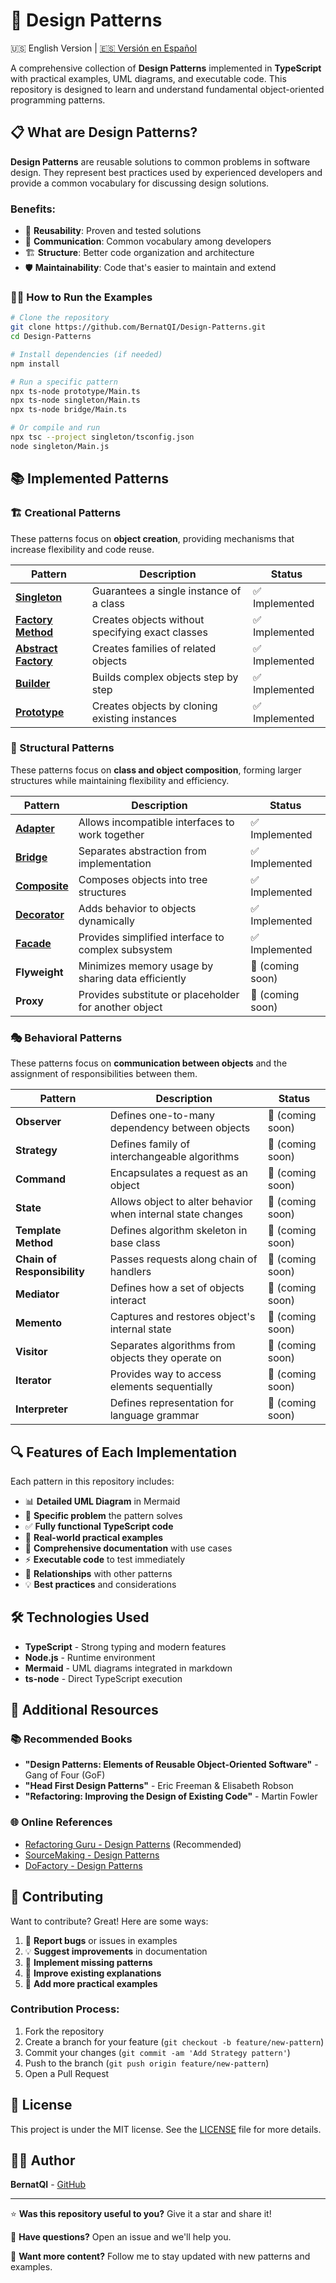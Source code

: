 # 🎯 Design Patterns

🇺🇸 English Version | [🇪🇸 Versión en Español](./README.es.md)

A comprehensive collection of **Design Patterns** implemented in **TypeScript** with practical examples, UML diagrams, and executable code. This repository is designed to learn and understand fundamental object-oriented programming patterns.

## 📋 What are Design Patterns?

**Design Patterns** are reusable solutions to common problems in software design. They represent best practices used by experienced developers and provide a common vocabulary for discussing design solutions.

### Benefits:
- 🔄 **Reusability**: Proven and tested solutions
- 📖 **Communication**: Common vocabulary among developers  
- 🏗️ **Structure**: Better code organization and architecture
- 🛡️ **Maintainability**: Code that's easier to maintain and extend

### 🏃‍♂️ How to Run the Examples

```bash
# Clone the repository
git clone https://github.com/BernatQI/Design-Patterns.git
cd Design-Patterns

# Install dependencies (if needed)
npm install

# Run a specific pattern
npx ts-node prototype/Main.ts
npx ts-node singleton/Main.ts
npx ts-node bridge/Main.ts

# Or compile and run
npx tsc --project singleton/tsconfig.json
node singleton/Main.js
```

## 📚 Implemented Patterns

### 🏗️ Creational Patterns
These patterns focus on **object creation**, providing mechanisms that increase flexibility and code reuse.

| Pattern | Description | Status |
|---------|-------------|---------|
| [**Singleton**](./singleton/) | Guarantees a single instance of a class | ✅ Implemented |
| [**Factory Method**](./factory/) | Creates objects without specifying exact classes | ✅ Implemented |
| [**Abstract Factory**](./abstract-factory/) | Creates families of related objects | ✅ Implemented |
| [**Builder**](./builder/) | Builds complex objects step by step | ✅ Implemented |
| [**Prototype**](./prototype/) | Creates objects by cloning existing instances | ✅ Implemented |

### 🔗 Structural Patterns
These patterns focus on **class and object composition**, forming larger structures while maintaining flexibility and efficiency.

| Pattern | Description | Status |
|---------|-------------|---------|
| [**Adapter**](./adapter/) | Allows incompatible interfaces to work together | ✅ Implemented |
| [**Bridge**](./bridge/) | Separates abstraction from implementation | ✅ Implemented |
| [**Composite**](./composite/) | Composes objects into tree structures | ✅ Implemented |
| [**Decorator**](./decorator/) | Adds behavior to objects dynamically | ✅ Implemented |
| [**Facade**](./facade/) | Provides simplified interface to complex subsystem | ✅ Implemented |
| **Flyweight** | Minimizes memory usage by sharing data efficiently | 🔄 (coming soon) |
| **Proxy** | Provides substitute or placeholder for another object | 🔄 (coming soon) |

### 🎭 Behavioral Patterns
These patterns focus on **communication between objects** and the assignment of responsibilities between them.

| Pattern | Description | Status |
|---------|-------------|---------|
| **Observer** | Defines one-to-many dependency between objects | 🔄 (coming soon) |
| **Strategy** | Defines family of interchangeable algorithms | 🔄 (coming soon) |
| **Command** | Encapsulates a request as an object | 🔄 (coming soon) |
| **State** | Allows object to alter behavior when internal state changes | 🔄 (coming soon) |
| **Template Method** | Defines algorithm skeleton in base class | 🔄 (coming soon) |
| **Chain of Responsibility** | Passes requests along chain of handlers | 🔄 (coming soon) |
| **Mediator** | Defines how a set of objects interact | 🔄 (coming soon) |
| **Memento** | Captures and restores object's internal state | 🔄 (coming soon) |
| **Visitor** | Separates algorithms from objects they operate on | 🔄 (coming soon) |
| **Iterator** | Provides way to access elements sequentially | 🔄 (coming soon) |
| **Interpreter** | Defines representation for language grammar | 🔄 (coming soon) |

## 🔍 Features of Each Implementation

Each pattern in this repository includes:

- 📊 **Detailed UML Diagram** in Mermaid
- 🎯 **Specific problem** the pattern solves
- ✅ **Fully functional TypeScript code**
- 🧪 **Real-world practical examples**
- 📝 **Comprehensive documentation** with use cases
- ⚡ **Executable code** to test immediately
- 🔗 **Relationships** with other patterns
- 💡 **Best practices** and considerations

## 🛠️ Technologies Used

- **TypeScript** - Strong typing and modern features
- **Node.js** - Runtime environment 
- **Mermaid** - UML diagrams integrated in markdown
- **ts-node** - Direct TypeScript execution

## 📖 Additional Resources

### 📚 Recommended Books
- **"Design Patterns: Elements of Reusable Object-Oriented Software"** - Gang of Four (GoF)
- **"Head First Design Patterns"** - Eric Freeman & Elisabeth Robson
- **"Refactoring: Improving the Design of Existing Code"** - Martin Fowler

### 🌐 Online References
- [Refactoring Guru - Design Patterns](https://refactoring.guru/design-patterns) (Recommended)
- [SourceMaking - Design Patterns](https://sourcemaking.com/design_patterns)
- [DoFactory - Design Patterns](https://www.dofactory.com/net/design-patterns)

## 🤝 Contributing

Want to contribute? Great! Here are some ways:

1. 🐛 **Report bugs** or issues in examples
2. 💡 **Suggest improvements** in documentation
3. 🔧 **Implement missing patterns**
4. 📝 **Improve existing explanations**
5. 🧪 **Add more practical examples**

### Contribution Process:
1. Fork the repository
2. Create a branch for your feature (`git checkout -b feature/new-pattern`)
3. Commit your changes (`git commit -am 'Add Strategy pattern'`)
4. Push to the branch (`git push origin feature/new-pattern`)
5. Open a Pull Request

## 📄 License

This project is under the MIT license. See the [LICENSE](LICENSE) file for more details.

## 👨‍💻 Author

**BernatQI** - [GitHub](https://github.com/BernatQI)

---

⭐ **Was this repository useful to you?** Give it a star and share it!

💬 **Have questions?** Open an issue and we'll help you.

🚀 **Want more content?** Follow me to stay updated with new patterns and examples.